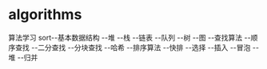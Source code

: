 # algorithms
算法学习
sort--基本数据结构
                 --堆
                 --栈
                 --链表
                 --队列
                 --树
                 --图
    --查找算法
              --顺序查找
              --二分查找
              --分块查找
              --哈希
    --排序算法
              --快排
              --选择
              --插入
              --冒泡
              --堆
              --归并
              
      
